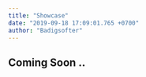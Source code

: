 ```yaml
---
title: "Showcase"
date: "2019-09-18 17:09:01.765 +0700"
author: "Badigsofter"
---
```


## Coming Soon ..
